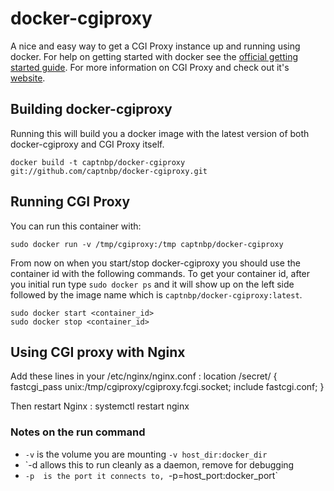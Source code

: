 docker-cgiproxy
============

A nice and easy way to get a CGI Proxy instance up and running using docker. For
help on getting started with docker see the [official getting started guide][0].
For more information on CGI Proxy and check out it's [website][1].


## Building docker-cgiproxy

Running this will build you a docker image with the latest version of both
docker-cgiproxy and CGI Proxy itself.

    docker build -t captnbp/docker-cgiproxy git://github.com/captnbp/docker-cgiproxy.git


## Running CGI Proxy

You can run this container with:

    sudo docker run -v /tmp/cgiproxy:/tmp captnbp/docker-cgiproxy

From now on when you start/stop docker-cgiproxy you should use the container id
with the following commands. To get your container id, after you initial run
type `sudo docker ps` and it will show up on the left side followed by the image
name which is `captnbp/docker-cgiproxy:latest`.

    sudo docker start <container_id>
    sudo docker stop <container_id>

## Using CGI proxy with Nginx
Add these lines in your /etc/nginx/nginx.conf :
	location /secret/ {
		fastcgi_pass   unix:/tmp/cgiproxy/cgiproxy.fcgi.socket;
		include        fastcgi.conf;
	}

Then restart Nginx :
	systemctl restart nginx

### Notes on the run command

 + `-v` is the volume you are mounting `-v host_dir:docker_dir`
 + `-d  allows this to run cleanly as a daemon, remove for debugging
 + `-p  is the port it connects to, `-p=host_port:docker_port`


[0]: http://www.docker.io/gettingstarted/
[1]: http://www.jmarshall.com/tools/cgiproxy/
